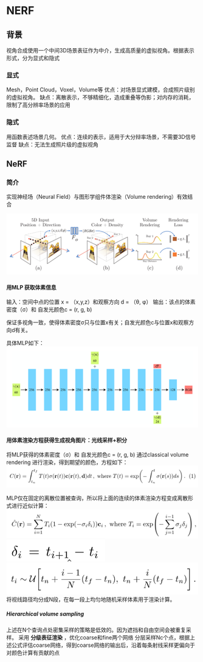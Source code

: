 # NERF
## 背景
视角合成使用一个中间3D场景表征作为中介，生成高质量的虚拟视角。根据表示形式，分为显式和隐式
### 显式
Mesh，Point Cloud，Voxel，Volume等
优点：对场景显式建模，合成照片级别的虚拟视角。
缺点：离散表示，不够精细化，造成重叠等伪影；对内存的消耗，限制了高分辨率场景的应用
### 隐式
用函数表述场景几何。
优点：连续的表示，适用于大分辩率场景，不需要3D信号监督
缺点：无法生成照片级的虚拟视角

## NeRF
### 简介
实现神经场（Neural Field）与图形学组件体渲染（Volume rendering）有效结合

![](https://raw.githubusercontent.com/LIUQI-creat/pic/main/20221114194140.png)
#### 用MLP 获取体素信息
输入：空间中点的位置 x = （x,y,z）和观察方向 d = （θ, φ）
输出：该点的体素密度（σ）和 自发光颜色c = (r, g, b)

保证多视角一致，使得体素密度σ只与位置x有关；自发光颜色c与位置x和观察方向d有关。

具体MLP如下：
![](https://raw.githubusercontent.com/LIUQI-creat/pic/main/20221114194408.png)

#### 用体素渲染方程获得生成视角图片：光线采样+积分
将MLP获得的体素密度（σ）和 自发光颜色c = (r, g, b) 通过classical volume rendering 进行渲染，得到期望的颜色，方程如下：
![](https://raw.githubusercontent.com/LIUQI-creat/pic/main/20221114194927.png)

MLP仅在固定的离散位置被查询，所以将上面的连续的体素渲染方程变成离散形式进行近似计算：
![](https://raw.githubusercontent.com/LIUQI-creat/pic/main/20221114202534.png)
![](https://raw.githubusercontent.com/LIUQI-creat/pic/main/20221114202609.png)
![](https://raw.githubusercontent.com/LIUQI-creat/pic/main/20221114202627.png)
将视线路径均分成N段，在每一段上均匀地随机采样体素用于渲染计算。

##### Hierarchical volume sampling
上述在N个查询点处密集采样的策略是低效的。因为遮挡和自由空间会被重复采样。
采用 **分级表征渲染** ，优化coarse和fine两个网络
 分层采样Nc个点，根据上述公式评估coarse网络，得到coarse网络的输出后，沿着每条射线采样更偏向于对颜色计算有贡献的点
 
<!--stackedit_data:
eyJoaXN0b3J5IjpbLTIwMzQ2NDI5MzYsLTI1NTg5MTgyNCwxMD
I5NzM0MDEzLDE3MDYxNjAxOTYsMTcxNDAwMTM0OCw3MzAwMDYz
OCwtMTQyMjMwOTcyNCwtMTg5NDgwNTY2NiwtOTMzOTE1ODMwLC
0xMzUzMTI2NTk2LDE2MTA2NDU1NjMsMjA0MDI5NzYyMl19
-->